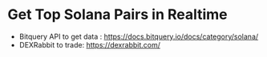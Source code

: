 # Get Top Solana Pairs in Realtime

- Bitquery API to get data : https://docs.bitquery.io/docs/category/solana/
- DEXRabbit to trade: https://dexrabbit.com/

